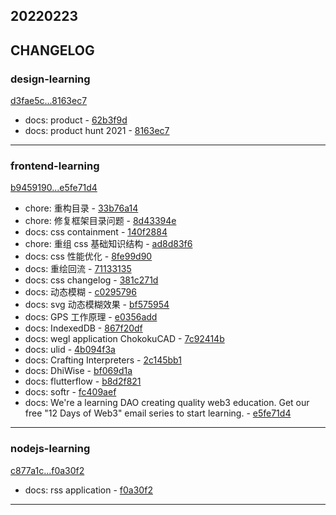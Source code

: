 ## 20220223

## CHANGELOG

### design-learning

[d3fae5c...8163ec7](https://github.com/zhbhun/design-learning/compare/d3fae5c...8163ec7)

* docs: product - [62b3f9d](https://github.com/zhbhun/design-learning/commit/62b3f9da5ee3d6702953c5f7d5960411fd56870a)
* docs: product hunt 2021 - [8163ec7](https://github.com/zhbhun/design-learning/commit/8163ec7169ee7d94b9ca4bf16188ad4a575f8bc4)

---

### frontend-learning

[b9459190...e5fe71d4](https://github.com/zhbhun/frontend-learning/compare/b9459190...e5fe71d4)

* chore: 重构目录 - [33b76a14](https://github.com/zhbhun/frontend-learning/commit/33b76a14149426b63b1d06550541a8b9d3141160)
* chore: 修复框架目录问题 - [8d43394e](https://github.com/zhbhun/frontend-learning/commit/8d43394e01ea1f6002a882a1c9e984b1a7cf0e54)
* docs: css containment - [140f2884](https://github.com/zhbhun/frontend-learning/commit/140f2884268a9737cd81b10f3c0c834766f4a1c8)
* chore: 重组 css 基础知识结构 - [ad8d83f6](https://github.com/zhbhun/frontend-learning/commit/ad8d83f6bc76317ce7e8770b7c3330839f13037e)
* docs: css 性能优化 - [8fe99d90](https://github.com/zhbhun/frontend-learning/commit/8fe99d9004956028c5b7fdb91b39c79a9262cab8)
* docs: 重绘回流 - [71133135](https://github.com/zhbhun/frontend-learning/commit/7113313510da672705ad4342038440733a95b5fb)
* docs: css changelog - [381c271d](https://github.com/zhbhun/frontend-learning/commit/381c271da9407c69f40ee65fe476664c9d6c1aa6)
* docs: 动态模糊 - [c0295796](https://github.com/zhbhun/frontend-learning/commit/c0295796e332100944604157c894c967012e6614)
* docs: svg 动态模糊效果 - [bf575954](https://github.com/zhbhun/frontend-learning/commit/bf575954d64b3c4a3f5b97d270d5fc90d2884fac)
* docs: GPS 工作原理 - [e0356add](https://github.com/zhbhun/frontend-learning/commit/e0356add7b81b2dafab3171f85ecb2d0c9d11f03)
* docs: IndexedDB - [867f20df](https://github.com/zhbhun/frontend-learning/commit/867f20df75584a7ee552f29c548cec2d545ffb43)
* docs: wegl application ChokokuCAD - [7c92414b](https://github.com/zhbhun/frontend-learning/commit/7c92414be9f8bf5f5c45a5ea253e18f9c46f462f)
* docs: ulid - [4b094f3a](https://github.com/zhbhun/frontend-learning/commit/4b094f3af5ae368c148510866522d3da21b8e667)
* docs: Crafting Interpreters - [2c145bb1](https://github.com/zhbhun/frontend-learning/commit/2c145bb1135cb53f164a4e86e6ced976c4f7c8f9)
* docs: DhiWise - [bf069d1a](https://github.com/zhbhun/frontend-learning/commit/bf069d1a0c1dd3d9e261601fa5a13720e709b4aa)
* docs: flutterflow - [b8d2f821](https://github.com/zhbhun/frontend-learning/commit/b8d2f821cce10c73ed533b27a4ce3442a84af793)
* docs: softr - [fc409aef](https://github.com/zhbhun/frontend-learning/commit/fc409aef31d73dd6115712b6eef6d034c8e61026)
* docs: We're a learning DAO creating quality web3 education. Get our free "12 Days of Web3" email series to start learning. - [e5fe71d4](https://github.com/zhbhun/frontend-learning/commit/e5fe71d4dfcada5bcfdd9ce8f89443c6c9b1ce6b)

---

### nodejs-learning

[c877a1c...f0a30f2](https://github.com/zhbhun/nodejs-learning/compare/c877a1c...f0a30f2)

* docs: rss application - [f0a30f2](https://github.com/zhbhun/nodejs-learning/commit/f0a30f20ecfdb757cceab1780f9d3e478c1e4bc7)

---

